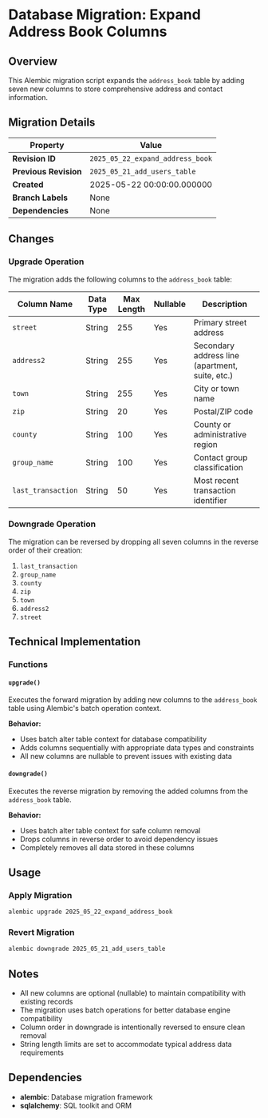 <!--
This documentation was auto-generated by Claude on 2025-06-01T06-33-18.
Source file: ./src/backend/alembic/versions/2025_05_22_expand_address_book.py
-->

# Database Migration: Expand Address Book Columns

## Overview

This Alembic migration script expands the `address_book` table by adding seven new columns to store comprehensive address and contact information.

## Migration Details

| Property | Value |
|----------|-------|
| **Revision ID** | `2025_05_22_expand_address_book` |
| **Previous Revision** | `2025_05_21_add_users_table` |
| **Created** | 2025-05-22 00:00:00.000000 |
| **Branch Labels** | None |
| **Dependencies** | None |

## Changes

### Upgrade Operation

The migration adds the following columns to the `address_book` table:

| Column Name | Data Type | Max Length | Nullable | Description |
|-------------|-----------|------------|----------|-------------|
| `street` | String | 255 | Yes | Primary street address |
| `address2` | String | 255 | Yes | Secondary address line (apartment, suite, etc.) |
| `town` | String | 255 | Yes | City or town name |
| `zip` | String | 20 | Yes | Postal/ZIP code |
| `county` | String | 100 | Yes | County or administrative region |
| `group_name` | String | 100 | Yes | Contact group classification |
| `last_transaction` | String | 50 | Yes | Most recent transaction identifier |

### Downgrade Operation

The migration can be reversed by dropping all seven columns in the reverse order of their creation:

1. `last_transaction`
2. `group_name`
3. `county`
4. `zip`
5. `town`
6. `address2`
7. `street`

## Technical Implementation

### Functions

#### `upgrade()`

Executes the forward migration by adding new columns to the `address_book` table using Alembic's batch operation context.

**Behavior:**
- Uses batch alter table context for database compatibility
- Adds columns sequentially with appropriate data types and constraints
- All new columns are nullable to prevent issues with existing data

#### `downgrade()`

Executes the reverse migration by removing the added columns from the `address_book` table.

**Behavior:**
- Uses batch alter table context for safe column removal
- Drops columns in reverse order to avoid dependency issues
- Completely removes all data stored in these columns

## Usage

### Apply Migration
```bash
alembic upgrade 2025_05_22_expand_address_book
```

### Revert Migration
```bash
alembic downgrade 2025_05_21_add_users_table
```

## Notes

- All new columns are optional (nullable) to maintain compatibility with existing records
- The migration uses batch operations for better database engine compatibility
- Column order in downgrade is intentionally reversed to ensure clean removal
- String length limits are set to accommodate typical address data requirements

## Dependencies

- **alembic**: Database migration framework
- **sqlalchemy**: SQL toolkit and ORM